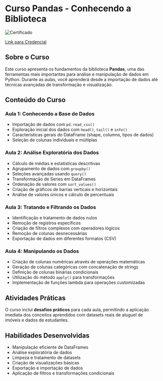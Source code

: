 # Curso Pandas - Conhecendo a Biblioteca

![Certificado](https://github.com/user-attachments/assets/001e43ba-ec27-42f0-b313-b6a76311bc57)

[Link para Credencial](https://cursos.alura.com.br/formalCertificate/b94ae4be-2390-4551-baaa-6e1414d59098)

## Sobre o Curso

Este curso apresenta os fundamentos da biblioteca **Pandas**, uma das ferramentas mais importantes para análise e manipulação de dados em Python. Durante as aulas, você aprenderá desde a importação de dados até técnicas avançadas de transformação e visualização.

## Conteúdo do Curso

### Aula 1: Conhecendo a Base de Dados

- Importação de dados com `pd.read_csv()`
- Exploração inicial dos dados com `head()`, `tail()` e `info()`
- Características gerais do DataFrame (shape, columns, tipos de dados)
- Seleção de colunas individuais e múltiplas

### Aula 2: Análise Exploratória dos Dados

- Cálculo de médias e estatísticas descritivas
- Agrupamento de dados com `groupby()`
- Seleções avançadas usando `query()`
- Transformação de Series em DataFrames
- Ordenação de valores com `sort_values()`
- Criação de gráficos de barras verticais e horizontais
- Análise de valores únicos e cálculo de percentuais

### Aula 3: Tratando e Filtrando os Dados

- Identificação e tratamento de dados nulos
- Remoção de registros específicos
- Criação de filtros complexos com operadores lógicos
- Remoção de colunas desnecessárias
- Exportação de dados em diferentes formatos (CSV)

### Aula 4: Manipulando os Dados

- Criação de colunas numéricas através de operações matemáticas
- Geração de colunas categóricas com concatenação de strings
- Definição de colunas binárias condicionais
- Utilização do método `apply()` para transformações
- Implementação de funções lambda para operações customizadas

## Atividades Práticas

O curso inclui **desafios práticos** para cada aula, permitindo a aplicação imediata dos conceitos aprendidos com datasets reais de aluguel de imóveis e dados de estudantes.

## Habilidades Desenvolvidas

- Manipulação eficiente de DataFrames
- Análise exploratória de dados
- Limpeza e tratamento de datasets
- Criação de visualizações básicas
- Exportação e importação de dados
- Aplicação de filtros e transformações condicionais
